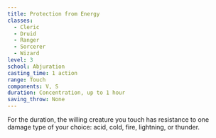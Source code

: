 ```yaml
---
title: Protection from Energy
classes:
  - Cleric
  - Druid
  - Ranger
  - Sorcerer
  - Wizard
level: 3
school: Abjuration
casting_time: 1 action
range: Touch
components: V, S
duration: Concentration, up to 1 hour
saving_throw: None
---
```


For the duration, the willing creature you touch has resistance to one damage type of your choice: acid, cold, fire, lightning, or thunder.

